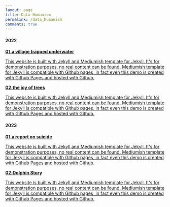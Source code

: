 ```yaml
---
layout: page
title: Data Humanism
permalink: /data_humanism
comments: true
---
```


<div class="mb-30px">
    <h4>2022</h4>
    <div class="databox data_01">
        <a href="{{ site.baseurl }}/001">
            <div class="row">
                <div class="col-12 col-md-12 col-lg-3 pr-lg-0">
                    <img class="" src="{{site.baseurl}}/assets/images/data22-01.jpg" alt="" />
                </div>
                <div class="col-12 col-md-12 col-lg-9">
                    <b>01.a village trapped underwater</b>
                    <p>This website is built with Jekyll and Mediumish template for Jekyll. It's for demonstration purposes, no real content can be found. Mediumish template for Jekyll is compatible with Github pages, in fact even this demo is created with Github Pages and hosted with Github.</p>
                </div>
            </div>
        </a>
    </div>
    <div class="databox data_02">
        <a href="{{ site.baseurl }}/002">
            <div class="row">
                <div class="col-12 col-md-12 col-lg-3 pr-lg-0">
                    <img class="" src="{{site.baseurl}}/assets/images/data22-02.jpg" alt="" />
                </div>
                <div class="col-12 col-md-12 col-lg-9">
                    <b>02.the joy of trees</b>
                    <p>This website is built with Jekyll and Mediumish template for Jekyll. It's for demonstration purposes, no real content can be found. Mediumish template for Jekyll is compatible with Github pages, in fact even this demo is created with Github Pages and hosted with Github.</p>
                </div>
            </div>
        </a>
    </div>
</div>

<div class="mb-30px">
    <h4>2023</h4>
    <div class="databox data_01">
        <a href="{{ site.baseurl }}/001">
            <div class="row">
                <div class="col-12 col-md-12 col-lg-3 pr-lg-0">
                    <img class="" src="{{site.baseurl}}/assets/images/data23-01.jpg" alt="" />
                </div>
                <div class="col-12 col-md-12 col-lg-9">
                    <b>01.a report on suicide</b>
                    <p>This website is built with Jekyll and Mediumish template for Jekyll. It's for demonstration purposes, no real content can be found. Mediumish template for Jekyll is compatible with Github pages, in fact even this demo is created with Github Pages and hosted with Github.</p>
                </div>
            </div>
        </a>
    </div>
    <div class="databox data_02">
        <a href="{{ site.baseurl }}/01interactive_web">
            <div class="row">
                <div class="col-12 col-md-12 col-lg-3 pr-lg-0">
                    <img class="" src="{{site.baseurl}}/assets/images/data23-02.jpg" alt="" />
                </div>
                <div class="col-12 col-md-12 col-lg-9">
                    <b>02.Dolphin Story</b>
                    <p>This website is built with Jekyll and Mediumish template for Jekyll. It's for demonstration purposes, no real content can be found. Mediumish template for Jekyll is compatible with Github pages, in fact even this demo is created with Github Pages and hosted with Github.</p>
                </div>
            </div>
        </a>
    </div>
</div>
